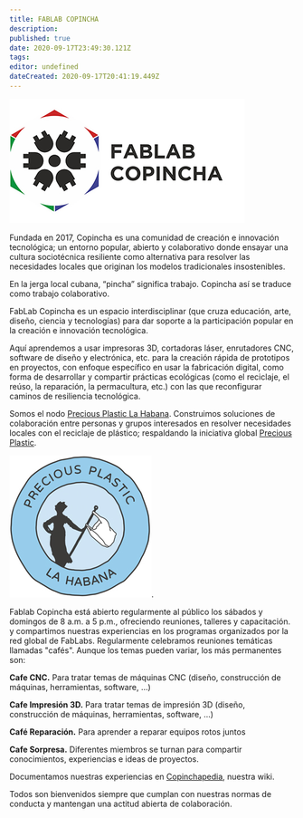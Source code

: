```yaml
---
title: FABLAB COPINCHA
description: 
published: true
date: 2020-09-17T23:49:30.121Z
tags: 
editor: undefined
dateCreated: 2020-09-17T20:41:19.449Z
---
```


![Fablab Copincha - Logo.jpg](/d55e1ed10669443fbcb959d691a1c18f.jpg)

Fundada en 2017, Copincha es una comunidad de creación e innovación tecnológica; un entorno popular, abierto y colaborativo donde ensayar una cultura sociotécnica resiliente como alternativa para resolver las necesidades locales que originan los modelos tradicionales insostenibles.

En la jerga local cubana, “pincha” significa trabajo. Copincha así se traduce como trabajo colaborativo.

FabLab Copincha es un espacio interdisciplinar (que cruza educación, arte, diseño, ciencia y tecnologías) para dar soporte a la participación popular en la creación e innovación tecnológica.

Aquí aprendemos a usar impresoras 3D, cortadoras láser, enrutadores CNC, software de diseño y electrónica, etc. para la creación rápida de prototipos en proyectos, con enfoque específico en usar la fabricación digital, como forma de desarrollar y compartir prácticas ecológicas (como el reciclaje, el reúso, la reparación, la permacultura, etc.) con las que reconfigurar caminos de resiliencia tecnológica.

Somos el nodo [Precious Plastic La Habana](http://copinchapedia.copincha.org/Proyectos/PreciousPlasticLaHabana). Construimos soluciones de colaboración entre personas y grupos interesados en resolver necesidades locales con el reciclaje de plástico; respaldando la iniciativa global [Precious Plastic](http://preciousplastic.com).


![Logo Precious Plastic](/9028faad13924f4b96553d3c45bc0096.jpg).

Fablab Copincha está abierto regularmente al público los sábados y domingos de 8 a.m. a 5 p.m., ofreciendo reuniones, talleres y capacitación.
y compartimos nuestras experiencias en los programas organizados por la red global de FabLabs. 
Regularmente celebramos reuniones temáticas llamadas "cafés". Aunque los temas pueden variar, los más permanentes son:

**Cafe CNC.** Para tratar temas de máquinas CNC (diseño, construcción de máquinas, herramientas, software, ...)

**Cafe Impresión 3D.** Para tratar temas de impresión 3D (diseño, construcción de máquinas, herramientas, software, ...)

**Café Reparación.** Para aprender a reparar equipos rotos juntos

**Cafe Sorpresa.** Diferentes miembros se turnan para compartir conocimientos, experiencias e ideas de proyectos.

Documentamos nuestras experiencias en [Copinchapedia](http://copinchapedia.copincha.org), nuestra wiki. 

Todos son bienvenidos siempre que cumplan con nuestras normas de conducta y mantengan una actitud abierta de colaboración.